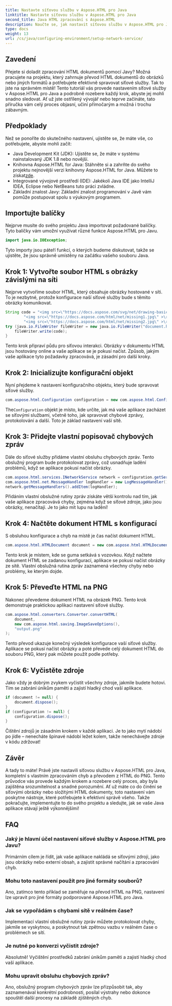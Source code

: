 ```yaml
---
title: Nastavte síťovou službu v Aspose.HTML pro Java
linktitle: Nastavte síťovou službu v Aspose.HTML pro Java
second_title: Java HTML zpracování s Aspose.HTML
description: Naučte se, jak nastavit síťovou službu v Aspose.HTML pro Java, spravovat síťové zdroje a převádět HTML na PNG pomocí vlastního zpracování chyb.
type: docs
weight: 13
url: /cs/java/configuring-environment/setup-network-service/
---
```

## Zavedení
Přejete si doladit zpracování HTML dokumentů pomocí Javy? Možná pracujete na projektu, který zahrnuje převod HTML dokumentů do obrázků nebo jiných formátů a potřebujete efektivně spravovat síťové služby. Tak to jste na správném místě! Tento tutoriál vás provede nastavením síťové služby v Aspose.HTML pro Java a podrobně rozebere každý krok, abyste jej mohli snadno sledovat. Ať už jste ostřílený vývojář nebo teprve začínáte, tato příručka vám celý proces objasní, učiní přímočarým a možná i trochu zábavným.
## Předpoklady
Než se ponoříte do skutečného nastavení, ujistěte se, že máte vše, co potřebujete, abyste mohli začít:
- Java Development Kit (JDK): Ujistěte se, že máte v systému nainstalovaný JDK 1.8 nebo novější.
-  Knihovna Aspose.HTML for Java: Stáhněte si a zahrňte do svého projektu nejnovější verzi knihovny Aspose.HTML for Java. Můžete to získat[zde](https://releases.aspose.com/html/java/).
- Integrované vývojové prostředí (IDE): Jakékoli Java IDE jako IntelliJ IDEA, Eclipse nebo NetBeans tuto práci zvládne.
- Základní znalost Javy: Základní znalost programování v Javě vám pomůže postupovat spolu s výukovým programem.
## Importujte balíčky
Nejprve musíte do svého projektu Java importovat požadované balíčky. Tyto balíčky vám umožní využívat různé funkce Aspose.HTML pro Javu.
```java
import java.io.IOException;
```
Tyto importy jsou páteří funkcí, o kterých budeme diskutovat, takže se ujistěte, že jsou správně umístěny na začátku vašeho souboru Java.

## Krok 1: Vytvořte soubor HTML s obrázky závislými na síti
Nejprve vytvoříme soubor HTML, který obsahuje obrázky hostované v síti. To je nezbytné, protože konfigurace naší síťové služby bude s těmito obrázky komunikovat.
```java
String code = "<img src=\"https://docs.aspose.com/svg/net/drawing-basics/filters-and-gradients/park.jpg\" >\r\n" +
		"<img src=\"https://docs.aspose.com/html/net/missing1.jpg\" >\r\n" +
		"<img src=\"https://docs.aspose.com/html/net/missing2.jpg\" >\r\n";
try (java.io.FileWriter fileWriter = new java.io.FileWriter("document.html")) {
	fileWriter.write(code);
}
```
Tento krok připraví půdu pro síťovou interakci. Obrázky v dokumentu HTML jsou hostovány online a vaše aplikace se je pokusí načíst. Způsob, jakým vaše aplikace tyto požadavky zpracovává, je zásadní pro další kroky.
## Krok 2: Inicializujte konfigurační objekt
Nyní přejdeme k nastavení konfiguračního objektu, který bude spravovat síťové služby.
```java
com.aspose.html.Configuration configuration = new com.aspose.html.Configuration();
```
 The`Configuration` objekt je místo, kde určíte, jak má vaše aplikace zacházet se síťovými službami, včetně toho, jak spravovat chybové zprávy, protokolování a další. Toto je základ nastavení vaší sítě.
## Krok 3: Přidejte vlastní popisovač chybových zpráv
Dále do síťové služby přidáme vlastní obsluhu chybových zpráv. Tento obslužný program bude protokolovat zprávy, což usnadňuje ladění problémů, když se aplikace pokusí načíst obrázky.
```java
com.aspose.html.services.INetworkService network = configuration.getService(com.aspose.html.services.INetworkService.class);
com.aspose.html.net.MessageHandler logHandler = new LogMessageHandler();
network.getMessageHandlers().addItem(logHandler);
```

Přidáním vlastní obslužné rutiny zpráv získáte větší kontrolu nad tím, jak vaše aplikace zpracovává chyby, zejména když se síťové zdroje, jako jsou obrázky, nenačítají. Je to jako mít lupu na ladění!
## Krok 4: Načtěte dokument HTML s konfigurací

S obsluhou konfigurace a chyb na místě je čas načíst dokument HTML.
```java
com.aspose.html.HTMLDocument document = new com.aspose.html.HTMLDocument("document.html", configuration);
```
Tento krok je místem, kde se guma setkává s vozovkou. Když načtete dokument HTML se zadanou konfigurací, aplikace se pokusí načíst obrázky ze sítě. Vlastní obslužná rutina zpráv zaznamená všechny chyby nebo problémy, ke kterým dojde.
## Krok 5: Převeďte HTML na PNG
Nakonec převedeme dokument HTML na obrázek PNG. Tento krok demonstruje praktickou aplikaci nastavení síťové služby.
```java
com.aspose.html.converters.Converter.convertHTML(
	document,
	new com.aspose.html.saving.ImageSaveOptions(),
	"output.png"
);
```
Tento převod ukazuje konečný výsledek konfigurace vaší síťové služby. Aplikace se pokusí načíst obrázky a poté převede celý dokument HTML do souboru PNG, který pak můžete použít podle potřeby.
## Krok 6: Vyčistěte zdroje
Jako vždy je dobrým zvykem vyčistit všechny zdroje, jakmile budete hotovi. Tím se zabrání únikům paměti a zajistí hladký chod vaší aplikace.
```java
if (document != null) {
	document.dispose();
}
if (configuration != null) {
	configuration.dispose();
}
```
Čištění zdrojů je zásadním krokem v každé aplikaci. Je to jako mytí nádobí po jídle – nenecháte špinavé nádobí ležet kolem, takže nenechávejte zdroje v kódu zdržovat!

## Závěr
A tady to máte! Právě jste nastavili síťovou službu v Aspose.HTML pro Java, kompletní s vlastním zpracováním chyb a převodem z HTML do PNG. Tento průvodce vás provede každým krokem a rozebere celý proces, aby byla zajištěna srozumitelnost a snadné porozumění. Ať už máte co do činění se síťovými obrázky nebo složitými HTML dokumenty, toto nastavení vám poskytne nástroje, které potřebujete k efektivní správě všeho. Takže pokračujte, implementujte to do svého projektu a sledujte, jak se vaše Java aplikace stávají ještě výkonnějšími!
## FAQ
### Jaký je hlavní účel nastavení síťové služby v Aspose.HTML pro Javu?  
Primárním cílem je řídit, jak vaše aplikace nakládá se síťovými zdroji, jako jsou obrázky nebo externí obsah, a zajistit správné načítání a zpracování chyb.
### Mohu toto nastavení použít pro jiné formáty souborů?  
Ano, zatímco tento příklad se zaměřuje na převod HTML na PNG, nastavení lze upravit pro jiné formáty podporované Aspose.HTML pro Java.
### Jak se vypořádám s chybami sítě v reálném čase?  
Implementací vlastní obslužné rutiny zpráv můžete protokolovat chyby, jakmile se vyskytnou, a poskytnout tak zpětnou vazbu v reálném čase o problémech se sítí.
### Je nutné po konverzi vyčistit zdroje?  
Absolutně! Vyčištění prostředků zabrání únikům paměti a zajistí hladký chod vaší aplikace.
### Mohu upravit obsluhu chybových zpráv?  
Ano, obslužný program chybových zpráv lze přizpůsobit tak, aby zaznamenával konkrétní podrobnosti, posílal výstrahy nebo dokonce spouštěl další procesy na základě zjištěných chyb.